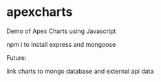 # apexcharts
Demo of Apex Charts using Javascript

npm i to install express and mongoose

Future:

link charts to mongo database and external api data

